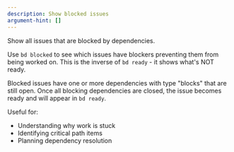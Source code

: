```yaml
---
description: Show blocked issues
argument-hint: []
---
```


Show all issues that are blocked by dependencies.

Use `bd blocked` to see which issues have blockers preventing them from being worked on. This is the inverse of `bd ready` - it shows what's NOT ready.

Blocked issues have one or more dependencies with type "blocks" that are still open. Once all blocking dependencies are closed, the issue becomes ready and will appear in `bd ready`.

Useful for:
- Understanding why work is stuck
- Identifying critical path items
- Planning dependency resolution
